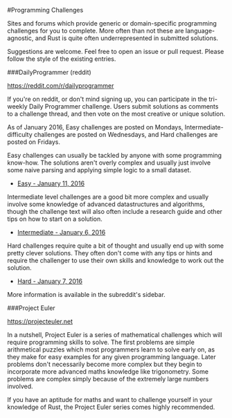 #Programming Challenges

Sites and forums which provide generic or domain-specific programming challenges for you to complete. More often than not these are language-agnostic, and Rust is quite often underrepresented in submitted solutions. 

Suggestions are welcome. Feel free to open an issue or pull request. Please follow the style of the existing entries.

###DailyProgrammer (reddit)

https://reddit.com/r/dailyprogrammer

If you're on reddit, or don't mind signing up, you can participate in the tri-weekly Daily Programmer challenge. Users submit solutions as comments to a challenge thread, and then vote on the most creative or unique solution. 

As of January 2016, Easy challenges are posted on Mondays, Intermediate-difficulty challenges are posted on Wednesdays, and Hard challenges are posted on Fridays.

Easy challenges can usually be tackled by anyone with some programming know-how. The solutions aren't overly complex and usually just involve some naive parsing and applying simple logic to a small dataset. 

* [Easy - January 11, 2016](https://www.reddit.com/r/dailyprogrammer/comments/40h9pd/_/)

Intermediate level challenges are a good bit more complex and usually involve some knowledge of advanced datastructures and algorithms, though the challenge text will also often include a research guide and other tips on how to start on a solution.

* [Intermediate - January 6, 2016](https://www.reddit.com/r/dailyprogrammer/comments/3zqiiq/_/)

Hard challenges require quite a bit of thought and usually end up with some pretty clever solutions. They often don't come with any tips or hints and require the challenger to use their own skills and knowledge to work out the solution.

* [Hard - January 7, 2016](https://www.reddit.com/r/dailyprogrammer/comments/40035o/_/)

More information is available in the subreddit's sidebar.

###Project Euler

https://projecteuler.net

In a nutshell, Project Euler is a series of mathematical challenges which will require programming skills to solve. The first problems are simple arithmetical puzzles which most programmers learn to solve early on, as they make for easy examples for any given programming language. Later problems don't necessarily become more complex but they begin to incorporate more advanced maths knowledge like trigonometry. Some problems are complex simply because of the extremely large numbers involved.

If you have an aptitude for maths and want to challenge yourself in your knowledge of Rust, the Project Euler series comes highly recommended.
